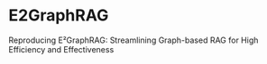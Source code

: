 # E2GraphRAG
Reproducing E²GraphRAG: Streamlining Graph-based RAG for High Efficiency and Effectiveness
